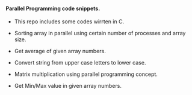 #### Parallel Programming code snippets.

- This repo includes some codes wirrten in C.

- Sorting array in parallel using certain number of processes and array size.

- Get average of given array numbers.

- Convert string from upper case letters to lower case.

- Matrix multiplication using parallel programming concept.

- Get Min/Max value in given array numbers.

